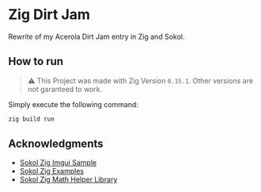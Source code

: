 # Zig Dirt Jam
Rewrite of my Acerola Dirt Jam entry in Zig and Sokol.

## How to run
> :warning: This Project was made with Zig Version `0.15.1`. Other versions are not garanteed to work.

Simply execute the following command:

```bash
zig build run
```

## Acknowledgments
- [Sokol Zig Imgui Sample](https://github.com/floooh/sokol-zig-imgui-sample)
- [Sokol Zig Examples](https://github.com/floooh/sokol-zig/tree/master)
- [Sokol Zig Math Helper Library](https://github.com/floooh/sokol-zig/blob/master/examples/math.zig)
